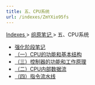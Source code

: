 ```yaml
---
title: 五、CPU系统
url: /indexes/ZmYXio95fs
---
```


<a href="/notes408/chapters_index"> Indexes </a> > <a href="/notes408/indexes/5RoFxkg3V7"> 组原笔记 </a> > 五、CPU系统

- <a href="/notes408/posts/F5V6m5pLIK"> 强化阶段笔记 </a>
- <a href="/notes408/posts/xY4mOlwxiw"> （一）CPU的功能和基本结构 </a>
- <a href="/notes408/posts/z6YET8usep"> （三）控制器的功能和工作原理 </a>
- <a href="/notes408/posts/abVVDhVNgh"> （二）CPU内部数据流 </a>
- <a href="/notes408/posts/XdS6HmnAn0"> （四）指令流水线 </a>
